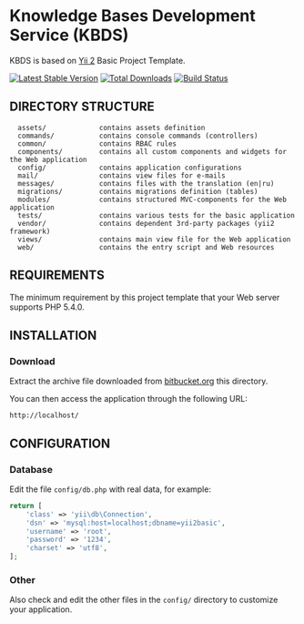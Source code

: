 Knowledge Bases Development Service (KBDS)
============================

KBDS is based on [Yii 2](http://www.yiiframework.com/) Basic Project Template.

[![Latest Stable Version](https://poser.pugx.org/yiisoft/yii2-app-basic/v/stable.png)](https://packagist.org/packages/yiisoft/yii2-app-basic)
[![Total Downloads](https://poser.pugx.org/yiisoft/yii2-app-basic/downloads.png)](https://packagist.org/packages/yiisoft/yii2-app-basic)
[![Build Status](https://travis-ci.org/yiisoft/yii2-app-basic.svg?branch=master)](https://travis-ci.org/yiisoft/yii2-app-basic)

DIRECTORY STRUCTURE
-------------------

      assets/             contains assets definition
      commands/           contains console commands (controllers)
      common/             contains RBAC rules
      components/         contains all custom components and widgets for the Web application
      config/             contains application configurations
      mail/               contains view files for e-mails
      messages/           contains files with the translation (en|ru)
      migrations/         contains migrations definition (tables)
      modules/            contains structured MVC-components for the Web application
      tests/              contains various tests for the basic application
      vendor/             contains dependent 3rd-party packages (yii2 framework)
      views/              contains main view file for the Web application
      web/                contains the entry script and Web resources



REQUIREMENTS
------------

The minimum requirement by this project template that your Web server supports PHP 5.4.0.


INSTALLATION
------------

### Download

Extract the archive file downloaded from [bitbucket.org](https://bitbucket.org/Led_Zeppelin/kbds/downloads) this directory.

You can then access the application through the following URL:

~~~
http://localhost/
~~~


CONFIGURATION
-------------

### Database

Edit the file `config/db.php` with real data, for example:

```php
return [
    'class' => 'yii\db\Connection',
    'dsn' => 'mysql:host=localhost;dbname=yii2basic',
    'username' => 'root',
    'password' => '1234',
    'charset' => 'utf8',
];
```

### Other

Also check and edit the other files in the `config/` directory to customize your application.
